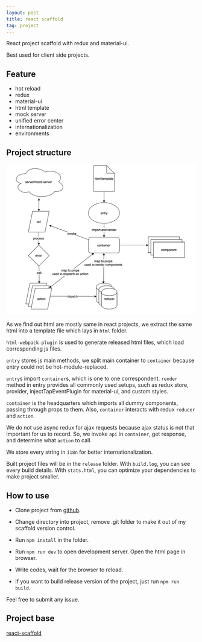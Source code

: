 ```yaml
---
layout: post
title: react scaffold
tag: project
---
```


React project scaffold with redux and material-ui.

Best used for client side projects.

## Feature

- hot reload
- redux
- material-ui
- html template
- mock server
- unified error center
- internationalization
- environments

## Project structure

![flowchart](/image/2016-10-10-react-scaffold/flowchart.png)

As we find out html are mostly same in react projects, we extract the same html into a template file which lays in `html` folder.

`html-webpack-plugin` is used to generate released html files, which load corresponding js files.

`entry` stores js main methods, we split main container to `container` because entry could not be hot-module-replaced.

`entry`s import `container`s, which is one to one correspondent. `render` method in entry provides all commonly used setups, such as redux store, provider, injectTapEventPlugin for material-ui, and custom styles.

`container` is the headquarters which imports all dummy components, passing through props to them. Also, `container` interacts with redux `reducer` and `action`.

We do not use async redux for ajax requests because ajax status is not that important for us to record. So, we invoke `api` in `container`, get response, and determine what `action` to call.

We store every string in `i18n` for better internationalization.

Built project files will be in the `release` folder. With `build.log`, you can see every build details. With `stats.html`, you can optimize your dependencies to make project smaller.

## How to use

- Clone project from [github](https://github.com/vivaxy/react-scaffold).

- Change directory into project, remove .git folder to make it out of my scaffold version control.

- Run `npm install` in the folder.

- Run `npm run dev` to open development server. Open the html page in browser.

- Write codes, wait for the browser to reload.

- If you want to build release version of the project, just run `npm run build`.

Feel free to submit any issue.

## Project base

[react-scaffold](https://github.com/vivaxy/react-scaffold)
